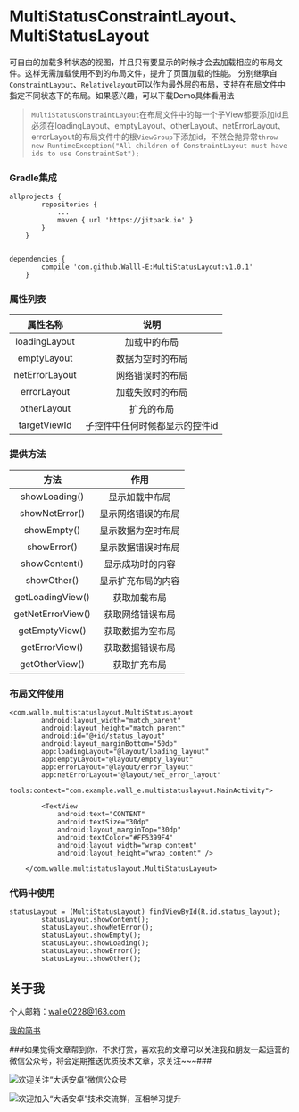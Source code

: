 # MultiStatusConstraintLayout、MultiStatusLayout
可自由的加载多种状态的视图，并且只有要显示的时候才会去加载相应的布局文件。这样无需加载使用不到的布局文件，提升了页面加载的性能。
分别继承自`ConstraintLayout`、`Relativelayout`可以作为最外层的布局，支持在布局文件中指定不同状态下的布局。如果感兴趣，可以下载Demo具体看用法

> `MultiStatusConstraintLayout`在布局文件中的每一个子View都要添加id且必须在loadingLayout、emptyLayout、otherLayout、netErrorLayout、errorLayout的布局文件中的根`ViewGroup`下添加id，不然会抛异常`throw new RuntimeException("All children of ConstraintLayout must have ids to use ConstraintSet");`

### Gradle集成
```
allprojects {
        repositories {
            ...
            maven { url 'https://jitpack.io' }
        }
    }
    
    
dependencies {
        compile 'com.github.Walll-E:MultiStatusLayout:v1.0.1'
    }
```

### 属性列表
|属性名称   |  说明 |
|:-----:|:-------:|
|loadingLayout  | 加载中的布局 |
|emptyLayout | 数据为空时的布局|
|netErrorLayout| 网络错误时的布局 |
|errorLayout|加载失败时的布局|
|otherLayout|扩充的布局|
|targetViewId|子控件中任何时候都显示的控件id|

### 提供方法
| 方法   |  作用  |
|:-----:|:-------:|
|showLoading()| 显示加载中布局|
|showNetError()| 显示网络错误的布局|
|showEmpty()| 显示数据为空时布局|
|showError()| 显示数据错误时布局|
|showContent()|显示成功时的内容|
|showOther()|显示扩充布局的内容|
|getLoadingView()|获取加载布局|
|getNetErrorView()|获取网络错误布局|
|getEmptyView()|获取数据为空布局|
|getErrorView()|获取数据错误布局|
|getOtherView()|获取扩充布局|

### 布局文件使用
```
<com.walle.multistatuslayout.MultiStatusLayout
        android:layout_width="match_parent"
        android:layout_height="match_parent"
        android:id="@+id/status_layout"
        android:layout_marginBottom="50dp"
        app:loadingLayout="@layout/loading_layout"
        app:emptyLayout="@layout/empty_layout"
        app:errorLayout="@layout/error_layout"
        app:netErrorLayout="@layout/net_error_layout"
        tools:context="com.example.wall_e.multistatuslayout.MainActivity">

        <TextView
            android:text="CONTENT"
            android:textSize="30dp"
            android:layout_marginTop="30dp"
            android:textColor="#FF5399F4"
            android:layout_width="wrap_content"
            android:layout_height="wrap_content" />
       
    </com.walle.multistatuslayout.MultiStatusLayout>

```
### 代码中使用
```
statusLayout = (MultiStatusLayout) findViewById(R.id.status_layout);
        statusLayout.showContent();
        statusLayout.showNetError();
        statusLayout.showEmpty();
        statusLayout.showLoading();
        statusLayout.showError();
        statusLayout.showOther();
```

## 关于我
个人邮箱：walle0228@163.com

[我的简书](http://www.jianshu.com/u/f914004db506)

###如果觉得文章帮到你，不求打赏，喜欢我的文章可以关注我和朋友一起运营的微信公众号，将会定期推送优质技术文章，求关注~~~###

![欢迎关注“大话安卓”微信公众号](http://upload-images.jianshu.io/upload_images/1956769-2f49dcb0dc5195b6.png?imageMogr2/auto-orient/strip%7CimageView2/2/w/1240)

![欢迎加入“大话安卓”技术交流群，互相学习提升](http://upload-images.jianshu.io/upload_images/1956769-326c166b86ed8e94.JPG?imageMogr2/auto-orient/strip%7CimageView2/2/w/1240)
